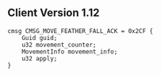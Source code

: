## Client Version 1.12

```rust,ignore
cmsg CMSG_MOVE_FEATHER_FALL_ACK = 0x2CF {
    Guid guid;    
    u32 movement_counter;    
    MovementInfo movement_info;    
    u32 apply;    
}

```
